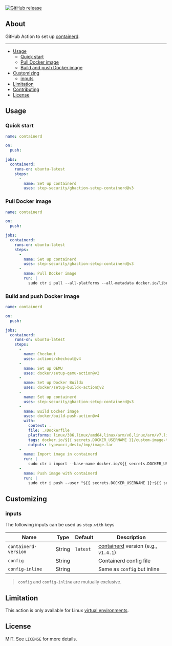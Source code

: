 [![GitHub release](https://img.shields.io/github/release/step-security/ghaction-setup-containerd.svg?style=flat-square)](https://github.com/step-security/ghaction-setup-containerd/releases/latest)

## About

GitHub Action to set up [containerd](https://github.com/containerd/containerd).

___

* [Usage](#usage)
  * [Quick start](#quick-start)
  * [Pull Docker image](#pull-docker-image)
  * [Build and push Docker image](#build-and-push-docker-image)
* [Customizing](#customizing)
  * [inputs](#inputs)
* [Limitation](#limitation)
* [Contributing](#contributing)
* [License](#license)

## Usage

### Quick start

```yaml
name: containerd

on:
  push:

jobs:
  containerd:
    runs-on: ubuntu-latest
    steps:
      -
        name: Set up containerd
        uses: step-security/ghaction-setup-containerd@v3
```

### Pull Docker image

```yaml
name: containerd

on:
  push:

jobs:
  containerd:
    runs-on: ubuntu-latest
    steps:
      -
        name: Set up containerd
        uses: step-security/ghaction-setup-containerd@v3
      -
        name: Pull Docker image
        run: |
          sudo ctr i pull --all-platforms --all-metadata docker.io/library/hello-world:latest
```

### Build and push Docker image

```yaml
name: containerd

on:
  push:

jobs:
  containerd:
    runs-on: ubuntu-latest
    steps:
      -
        name: Checkout
        uses: actions/checkout@v4
      -
        name: Set up QEMU
        uses: docker/setup-qemu-action@v2
      -
        name: Set up Docker Buildx
        uses: docker/setup-buildx-action@v2
      -
        name: Set up containerd
        uses: step-security/ghaction-setup-containerd@v3
      -
        name: Build Docker image
        uses: docker/build-push-action@v4
        with:
          context: .
          file: ./Dockerfile
          platforms: linux/386,linux/amd64,linux/arm/v6,linux/arm/v7,linux/arm64,linux/ppc64le,linux/s390x
          tags: docker.io/${{ secrets.DOCKER_USERNAME }}/custom-image-test:latest
          outputs: type=oci,dest=/tmp/image.tar
      -
        name: Import image in containerd
        run: |
          sudo ctr i import --base-name docker.io/${{ secrets.DOCKER_USERNAME }}/diun --digests --all-platforms /tmp/image.tar
      -
        name: Push image with containerd
        run: |
          sudo ctr i push --user "${{ secrets.DOCKER_USERNAME }}:${{ secrets.DOCKER_PASSWORD }}" docker.io/${{ secrets.DOCKER_USERNAME }}/diun:latest
```

## Customizing

### inputs

The following inputs can be used as `step.with` keys

| Name                 | Type     | Default  | Description                                                                     |
|----------------------|----------|----------|---------------------------------------------------------------------------------|
| `containerd-version` | String   | `latest` | [containerd](https://github.com/containerd/containerd) version (e.g., `v1.4.1`) |
| `config`             | String   |          | Containerd config file                                                          |
| `config-inline`      | String   |          | Same as `config` but inline                                                     |

> `config` and `config-inline` are mutually exclusive.

## Limitation

This action is only available for Linux [virtual environments](https://help.github.com/en/articles/virtual-environments-for-github-actions#supported-virtual-environments-and-hardware-resources).

## License

MIT. See `LICENSE` for more details.
